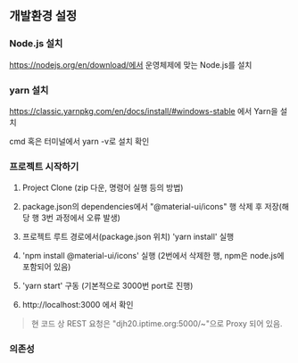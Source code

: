 ## 개발환경 설정

### Node.js 설치

https://nodejs.org/en/download/에서 운영체제에 맞는 Node.js를 설치
### yarn 설치
https://classic.yarnpkg.com/en/docs/install/#windows-stable 에서 Yarn을 설치

cmd 혹은 터미널에서 yarn -v로 설치 확인

### 프로젝트 시작하기 
1. Project Clone (zip 다운, 명령어 실행 등의 방법)

2. package.json의 dependencies에서  "@material-ui/icons" 행 삭제 후 저장(해당 행 3번 과정에서 오류 발생)

3. 프로젝트 루트 경로에서(package.json 위치) 'yarn install' 실행

4. 'npm install @material-ui/icons' 실행 (2번에서 삭제한 행, npm은 node.js에 포함되어 있음)

5. 'yarn start' 구동 (기본적으로 3000번 port로 진행)

6. http://localhost:3000 에서 확인 

> 현 코드 상 REST 요청은 "djh20.iptime.org:5000/~"으로 Proxy 되어 있음.




### 의존성 
